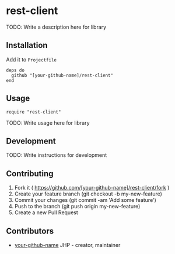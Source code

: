# rest-client

TODO: Write a description here for library

## Installation

Add it to `Projectfile`

```crystal
deps do
  github "[your-github-name]/rest-client"
end
```

## Usage

```crystal
require "rest-client"
```

TODO: Write usage here for library

## Development

TODO: Write instructions for development

## Contributing

1. Fork it ( https://github.com/[your-github-name]/rest-client/fork )
2. Create your feature branch (git checkout -b my-new-feature)
3. Commit your changes (git commit -am 'Add some feature')
4. Push to the branch (git push origin my-new-feature)
5. Create a new Pull Request

## Contributors

- [your-github-name](https://github.com/[your-github-name]) JHP - creator, maintainer
